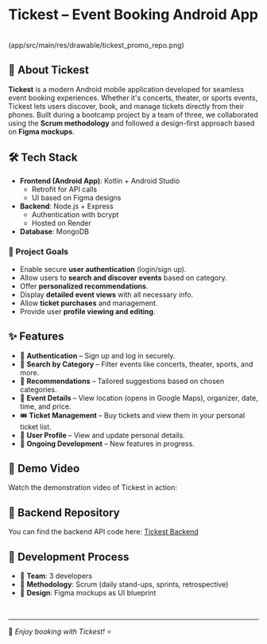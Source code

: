 
# Tickest – Event Booking Android App

<br>
(app/src/main/res/drawable/tickest_promo_repo.png)
<br>

## 📱 About Tickest

**Tickest** is a modern Android mobile application developed for seamless event booking experiences. Whether it's concerts, theater, or sports events, Tickest lets users discover, book, and manage tickets directly from their phones. Built during a bootcamp project by a team of three, we collaborated using the **Scrum methodology** and followed a design-first approach based on **Figma mockups**.

## 🛠️ Tech Stack

- **Frontend (Android App)**: Kotlin + Android Studio
  - Retrofit for API calls
  - UI based on Figma designs
- **Backend**: Node.js + Express
  - Authentication with bcrypt
  - Hosted on Render
- **Database**: MongoDB

### 🎯 Project Goals

- Enable secure **user authentication** (login/sign up).
- Allow users to **search and discover events** based on category.
- Offer **personalized recommendations**.
- Display **detailed event views** with all necessary info.
- Allow **ticket purchases** and management.
- Provide user **profile viewing and editing**.

## ✨ Features

- 🔐 **Authentication** – Sign up and log in securely.
- 🔎 **Search by Category** – Filter events like concerts, theater, sports, and more.
- 🎯 **Recommendations** – Tailored suggestions based on chosen categories.
- 📍 **Event Details** – View location (opens in Google Maps), organizer, date, time, and price.
- 🎟 **Ticket Management** – Buy tickets and view them in your personal ticket list.
- 👤 **User Profile** – View and update personal details.
- 🔄 **Ongoing Development** – New features in progress.

## 🎥 Demo Video

Watch the demonstration video of Tickest in action:


## 🔗 Backend Repository

You can find the backend API code here: [Tickest Backend](https://github.com/EfstratiaGe/eventApp-backend)


## 🔄 Development Process

- 👥 **Team**: 3 developers
- 🧭 **Methodology**: Scrum (daily stand-ups, sprints, retrospective)
- 🎨 **Design**: Figma mockups as UI blueprint

<br>

---

🎫 *Enjoy booking with Tickest!* ⭐

